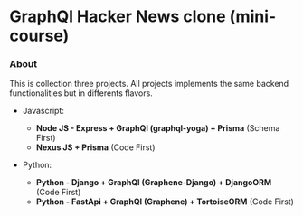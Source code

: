 # GraphQl Hacker News clone (mini-course)

### About
This is collection three projects. All projects implements the same backend functionalities but in differents flavors.

- Javascript:
  - **Node JS - Express + GraphQl (graphql-yoga) + Prisma** (Schema First)
  - **Nexus JS + Prisma** (Code First)

- Python:
  - **Python - Django + GraphQl (Graphene-Django) + DjangoORM** (Code First)
  - **Python - FastApi + GraphQl (Graphene) + TortoiseORM** (Code First)
